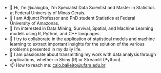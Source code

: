 - 👋 Hi, I’m @caiogbb, I'm Specialist Data Scientist and Master in Statistics at Federal University of Minas Gerais.
- 🌱 I am Adjunct Professor and PhD student Statistics at Federal University of Amazonas.
- 👀 I’m interested in Data Mining, Survival, Spatial, and Machine Learning models using R, Python, and C++ languages.
- 💞️ I try to collaborate in the application of statistical models and machine learning to extract important insights for the solution of the various problems presented in my daily life.
- 👀 I am passionate about transmitting my work with data analysis through applications, whether in Shiny (R) or Streamlit (Python).
- 📫 How to reach me: caio.balieiro@ufam.edu.br



